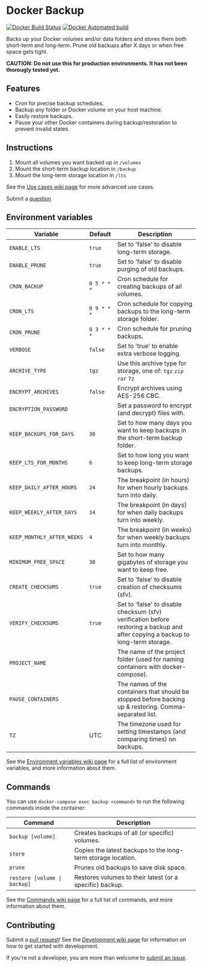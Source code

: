 # Docker Backup

[![Docker Build Status](https://img.shields.io/docker/cloud/build/niclaslindstedt/docker-backup.svg)](https://hub.docker.com/r/niclaslindstedt/docker-backup/builds/)
[![Docker Automated build](https://img.shields.io/docker/cloud/automated/niclaslindstedt/docker-backup.svg)](https://hub.docker.com/r/niclaslindstedt/docker-backup/)

Backs up your Docker volumes and/or data folders and stores them both short-term and long-term. Prune old backups after X days or when free space gets tight.

**CAUTION: Do not use this for production environments. It has not been thorougly tested yet.**

## Features

- Cron for precise backup schedules.
- Backup any folder or Docker volume on your host machine.
- Easily restore backups.
- Pause your other Docker containers during backup/restoration to prevent invalid states.

## Instructions

1. Mount all volumes you want backed up in `/volumes`
2. Mount the short-term backup location in `/backup`
3. Mount the long-term storage location in `/lts`

See the [Use cases wiki page](https://github.com/niclaslindstedt/docker-backup/wiki/Use-cases) for more advanced use cases.

Submit a [question](https://github.com/niclaslindstedt/docker-backup/issues/new)

## Environment variables

| Variable                   | Default     | Description                                                                                                                      |
| -------------------------- | ----------- | -------------------------------------------------------------------------------------------------------------------------------- |
| `ENABLE_LTS`               | `true`      | Set to 'false' to disable long-term storage.                                                                                     |
| `ENABLE_PRUNE`             | `true`      | Set to 'false' to disable purging of old backups.                                                                                |
| `CRON_BACKUP`              | `0 5 * * *` | Cron schedule for creating backups of all volumes.                                                                               |
| `CRON_LTS`                 | `0 9 * * *` | Cron schedule for copying backups to the long-term storage folder.                                                               |
| `CRON_PRUNE`               | `0 3 * * *` | Cron schedule for pruning backups.                                                                                               |
| `VERBOSE`                  | `false`     | Set to 'true' to enable extra verbose logging.                                                                                   |
| `ARCHIVE_TYPE`             | `tgz`       | Use this archive type for storage, one of: `tgz` `zip` `rar` `7z`                                                                |
| `ENCRYPT_ARCHIVES`         | `false`     | Encrypt archives using AES-256 CBC.                                                                                              |
| `ENCRYPTION_PASSWORD`      |             | Set a password to encrypt (and decrypt) files with.                                                                              |
| `KEEP_BACKUPS_FOR_DAYS`    | `30`        | Set to how many days you want to keep backups in the short-term backup folder.                                                   |
| `KEEP_LTS_FOR_MONTHS`      | `6`         | Set to how long you want to keep long-term storage backups.                                                                      |
| `KEEP_DAILY_AFTER_HOURS`   | `24`        | The breakpoint (in hours) for when hourly backups turn into daily.                                                               |
| `KEEP_WEEKLY_AFTER_DAYS`   | `14`        | The breakpoint (in days) for when daily backups turn into weekly.                                                                |
| `KEEP_MONTHLY_AFTER_WEEKS` | `4`         | The breakpoint (in weeks) for when weekly backups turn into monthly.                                                             |
| `MINIMUM_FREE_SPACE`       | `30`        | Set to how many gigabytes of storage you want to keep free.                                                                      |
| `CREATE_CHECKSUMS`         | `true`      | Set to 'false' to disable creation of checksums (sfv).                                                                           |
| `VERIFY_CHECKSUMS`         | `true`      | Set to 'false' to disable checksum (sfv) verification before restoring a backup and after copying a backup to long-term storage. |
| `PROJECT_NAME`             |             | The name of the project folder (used for naming containers with docker-compose).                                                 |
| `PAUSE_CONTAINERS`         |             | The names of the containers that should be stopped before backing up & restoring. Comma-separated list.                          |
| `TZ`                       | UTC         | The timezone used for setting timestamps (and comparing times) on backups.                                                       |

See the [Environment variables wiki page](https://github.com/niclaslindstedt/docker-backup/wiki/Environment-variables) for a full list of environment variables, and more information about them.

## Commands

You can use `docker-compose exec backup <command>` to run the following commands inside the container:

| Command                      | Description                                                  |
| ---------------------------- | ------------------------------------------------------------ |
| `backup [volume]`            | Creates backups of all (or specific) volumes.                |
| `store`                      | Copies the latest backups to the long-term storage location. |
| `prune`                      | Prunes old backups to save disk space.                       |
| `restore [volume \| backup]` | Restores volumes to their latest (or a specific) backup.     |

See the [Commands wiki page](https://github.com/niclaslindstedt/docker-backup/wiki/Commands) for a full list of commands, and more information about them.

## Contributing

Submit a [pull request](https://github.com/niclaslindstedt/docker-backup/pulls)! See the [Development wiki page](https://github.com/niclaslindstedt/docker-backup/wiki/Development) for information on how to get started with development.

If you're not a developer, you are more than welcome to [submit an issue](https://github.com/niclaslindstedt/docker-backup/issues/new).
